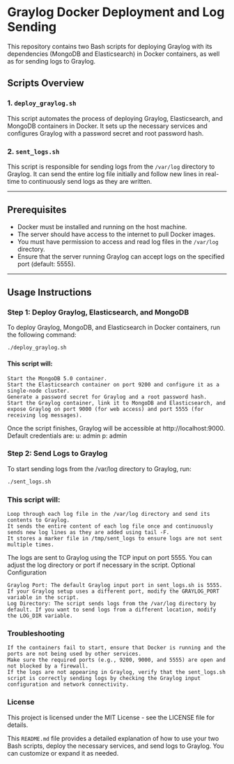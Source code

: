 # Graylog Docker Deployment and Log Sending

This repository contains two Bash scripts for deploying Graylog with its dependencies (MongoDB and Elasticsearch) in Docker containers, as well as for sending logs to Graylog.

## Scripts Overview

### 1. `deploy_graylog.sh`
This script automates the process of deploying Graylog, Elasticsearch, and MongoDB containers in Docker. It sets up the necessary services and configures Graylog with a password secret and root password hash.

### 2. `sent_logs.sh`
This script is responsible for sending logs from the `/var/log` directory to Graylog. It can send the entire log file initially and follow new lines in real-time to continuously send logs as they are written.

---

## Prerequisites

- Docker must be installed and running on the host machine.
- The server should have access to the internet to pull Docker images.
- You must have permission to access and read log files in the `/var/log` directory.
- Ensure that the server running Graylog can accept logs on the specified port (default: 5555).

---

## Usage Instructions

### Step 1: Deploy Graylog, Elasticsearch, and MongoDB

To deploy Graylog, MongoDB, and Elasticsearch in Docker containers, run the following command:

```bash
./deploy_graylog.sh
```

#### This script will:

    Start the MongoDB 5.0 container.
    Start the Elasticsearch container on port 9200 and configure it as a single-node cluster.
    Generate a password secret for Graylog and a root password hash.
    Start the Graylog container, link it to MongoDB and Elasticsearch, and expose Graylog on port 9000 (for web access) and port 5555 (for receiving log messages).

Once the script finishes, Graylog will be accessible at http://localhost:9000.
Default credentials are: 
u: admin
p: admin

### Step 2: Send Logs to Graylog

To start sending logs from the /var/log directory to Graylog, run:

```bash
./sent_logs.sh
```
### This script will:

    Loop through each log file in the /var/log directory and send its contents to Graylog.
    It sends the entire content of each log file once and continuously sends new log lines as they are added using tail -F.
    It stores a marker file in /tmp/sent_logs to ensure logs are not sent multiple times.

The logs are sent to Graylog using the TCP input on port 5555. You can adjust the log directory or port if necessary in the script.
Optional Configuration

    Graylog Port: The default Graylog input port in sent_logs.sh is 5555. If your Graylog setup uses a different port, modify the GRAYLOG_PORT variable in the script.
    Log Directory: The script sends logs from the /var/log directory by default. If you want to send logs from a different location, modify the LOG_DIR variable.

### Troubleshooting

    If the containers fail to start, ensure that Docker is running and the ports are not being used by other services.
    Make sure the required ports (e.g., 9200, 9000, and 5555) are open and not blocked by a firewall.
    If the logs are not appearing in Graylog, verify that the sent_logs.sh script is correctly sending logs by checking the Graylog input configuration and network connectivity.

### License

This project is licensed under the MIT License - see the LICENSE file for details.


This `README.md` file provides a detailed explanation of how to use your two Bash scripts, deploy the necessary services, and send logs to Graylog. You can customize or expand it as needed.